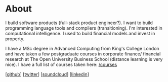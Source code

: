 # About

I build software products (full-stack product engineer?). I want to build programming language tools and compilers (transitioning). I'm interested in computational intelligence. I used to build financial models and invest in property.

I have a MSc degree in Advanced Computing from King's College London and have taken a few postgraduate courses in corporate finance/ financial research at The Open University Business School (distance learning is very nice). I have a full list of courses taken here: <a href="courses.html">/courses</a>

[[github](https://github.com/mxsjoberg)] [[twitter](https://twitter.com/mxsjoberg)] [[soundcloud](https://soundcloud.com/mixmaester)] [[linkedin](https://www.linkedin.com/in/micsjo)]